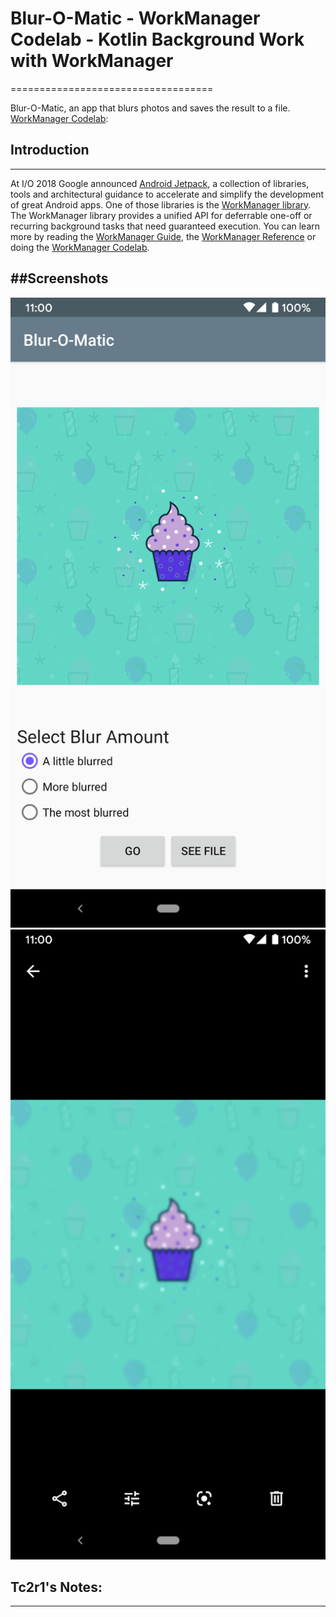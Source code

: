 
# Blur-O-Matic - WorkManager Codelab - Kotlin Background Work with WorkManager
===================================

Blur-O-Matic, an app that blurs photos and saves the result to a file. 
[WorkManager Codelab](https://codelabs.developers.google.com/codelabs/android-workmanager):


## Introduction
------------

At I/O 2018 Google announced [Android Jetpack](https://developer.android.com//jetpack/),
a collection of libraries, tools and architectural guidance to accelerate and simplify the
development of great Android apps. One of those libraries is the
[WorkManager library](https://developer.android.com/topic/libraries/architecture/workmanager/).
The WorkManager library provides a unified API for deferrable one-off or recurring background tasks
that need guaranteed execution. You can learn more by reading the
[WorkManager Guide](https://developer.android.com/topic/libraries/architecture/workmanager/), the
[WorkManager Reference](https://developer.android.com/reference/androidx/work/package-summary)
or doing the
[WorkManager Codelab](https://codelabs.developers.google.com/codelabs/android-workmanager).



##Screenshots
------------
![Screenshot1](_resources/screenshot1.png)
![Screenshot2](_resources/screenshot2.png)


## Tc2r1's Notes:
------------

